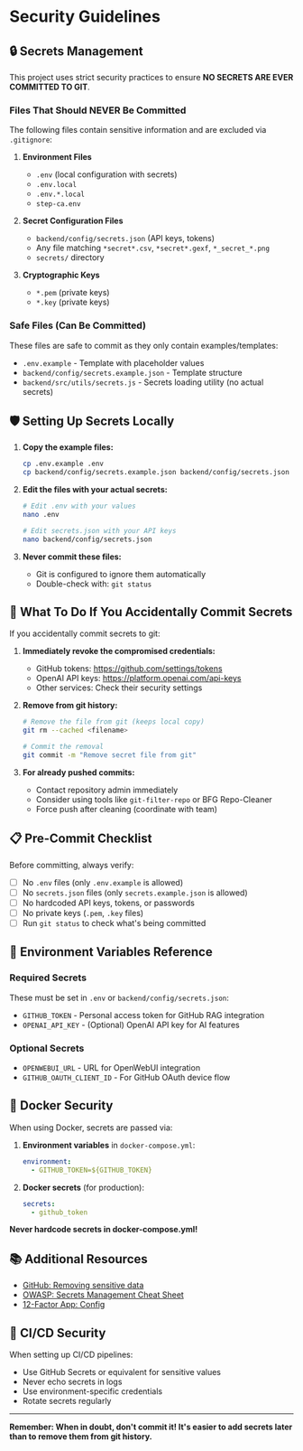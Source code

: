 # Security Guidelines

## 🔒 Secrets Management

This project uses strict security practices to ensure **NO SECRETS ARE EVER COMMITTED TO GIT**.

### Files That Should NEVER Be Committed

The following files contain sensitive information and are excluded via `.gitignore`:

1. **Environment Files**
   - `.env` (local configuration with secrets)
   - `.env.local`
   - `.env.*.local`
   - `step-ca.env`

2. **Secret Configuration Files**
   - `backend/config/secrets.json` (API keys, tokens)
   - Any file matching `*secret*.csv`, `*secret*.gexf`, `*_secret_*.png`
   - `secrets/` directory

3. **Cryptographic Keys**
   - `*.pem` (private keys)
   - `*.key` (private keys)

### Safe Files (Can Be Committed)

These files are safe to commit as they only contain examples/templates:

- `.env.example` - Template with placeholder values
- `backend/config/secrets.example.json` - Template structure
- `backend/src/utils/secrets.js` - Secrets loading utility (no actual secrets)

## 🛡️ Setting Up Secrets Locally

1. **Copy the example files:**
   ```bash
   cp .env.example .env
   cp backend/config/secrets.example.json backend/config/secrets.json
   ```

2. **Edit the files with your actual secrets:**
   ```bash
   # Edit .env with your values
   nano .env

   # Edit secrets.json with your API keys
   nano backend/config/secrets.json
   ```

3. **Never commit these files:**
   - Git is configured to ignore them automatically
   - Double-check with: `git status`

## 🚨 What To Do If You Accidentally Commit Secrets

If you accidentally commit secrets to git:

1. **Immediately revoke the compromised credentials:**
   - GitHub tokens: https://github.com/settings/tokens
   - OpenAI API keys: https://platform.openai.com/api-keys
   - Other services: Check their security settings

2. **Remove from git history:**
   ```bash
   # Remove the file from git (keeps local copy)
   git rm --cached <filename>

   # Commit the removal
   git commit -m "Remove secret file from git"
   ```

3. **For already pushed commits:**
   - Contact repository admin immediately
   - Consider using tools like `git-filter-repo` or BFG Repo-Cleaner
   - Force push after cleaning (coordinate with team)

## 📋 Pre-Commit Checklist

Before committing, always verify:

- [ ] No `.env` files (only `.env.example` is allowed)
- [ ] No `secrets.json` files (only `secrets.example.json` is allowed)
- [ ] No hardcoded API keys, tokens, or passwords
- [ ] No private keys (`.pem`, `.key` files)
- [ ] Run `git status` to check what's being committed

## 🔑 Environment Variables Reference

### Required Secrets

These must be set in `.env` or `backend/config/secrets.json`:

- `GITHUB_TOKEN` - Personal access token for GitHub RAG integration
- `OPENAI_API_KEY` - (Optional) OpenAI API key for AI features

### Optional Secrets

- `OPENWEBUI_URL` - URL for OpenWebUI integration
- `GITHUB_OAUTH_CLIENT_ID` - For GitHub OAuth device flow

## 🐳 Docker Security

When using Docker, secrets are passed via:

1. **Environment variables** in `docker-compose.yml`:
   ```yaml
   environment:
     - GITHUB_TOKEN=${GITHUB_TOKEN}
   ```

2. **Docker secrets** (for production):
   ```yaml
   secrets:
     - github_token
   ```

**Never hardcode secrets in docker-compose.yml!**

## 📚 Additional Resources

- [GitHub: Removing sensitive data](https://docs.github.com/en/authentication/keeping-your-account-and-data-secure/removing-sensitive-data-from-a-repository)
- [OWASP: Secrets Management Cheat Sheet](https://cheatsheetseries.owasp.org/cheatsheets/Secrets_Management_Cheat_Sheet.html)
- [12-Factor App: Config](https://12factor.net/config)

## 🚀 CI/CD Security

When setting up CI/CD pipelines:

- Use GitHub Secrets or equivalent for sensitive values
- Never echo secrets in logs
- Use environment-specific credentials
- Rotate secrets regularly

---

**Remember: When in doubt, don't commit it! It's easier to add secrets later than to remove them from git history.**
